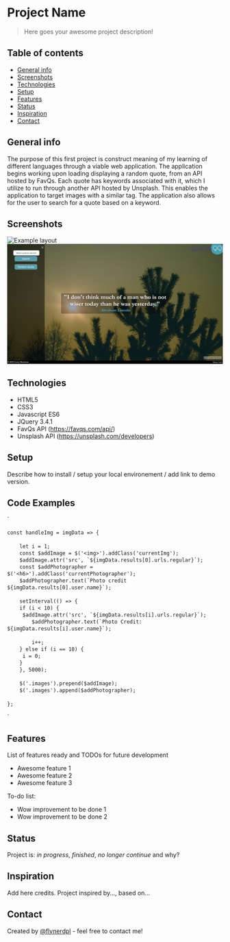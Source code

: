 # Project Name

> Here goes your awesome project description!

## Table of contents

- [General info](#general-info)
- [Screenshots](#screenshots)
- [Technologies](#technologies)
- [Setup](#setup)
- [Features](#features)
- [Status](#status)
- [Inspiration](#inspiration)
- [Contact](#contact)

## General info

The purpose of this first project is construct meaning of my learning of different languages through a viable web application. The application begins working upon loading displaying a random quote, from an API hosted by FavQs. Each quote has keywords associated with it, which I utilize to run through another API hosted by Unsplash. This enables the application to target images with a similar tag. The application also allows for the user to search for a quote based on a keyword.

## Screenshots

![Example layout](/images/screenshot1.png)
![Example keyword entry](/images/screenshot2.png)

## Technologies

- HTML5
- CSS3
- Javascript ES6
- JQuery 3.4.1
- FavQs API (https://favqs.com/api/)
- Unsplash API (https://unsplash.com/developers)

## Setup

Describe how to install / setup your local environement / add link to demo version.

## Code Examples

`

    const handleImg = imgData => {

        let i = 1;
        const $addImage = $('<img>').addClass('currentImg');
        $addImage.attr('src', `${imgData.results[0].urls.regular}`);
        const $addPhotographer = $('<h6>').addClass('currentPhotographer');
        $addPhotographer.text(`Photo credit ${imgData.results[0].user.name}`);

        setInterval(() => {
        if (i < 10) {
         $addImage.attr('src', `${imgData.results[i].urls.regular}`);
            $addPhotographer.text(`Photo Credit: ${imgData.results[i].user.name}`);

            i++;
        } else if (i == 10) {
         i = 0;
        }
        }, 5000);

        $('.images').prepend($addImage);
        $('.images').append($addPhotographer);

    };

`

## Features

List of features ready and TODOs for future development

- Awesome feature 1
- Awesome feature 2
- Awesome feature 3

To-do list:

- Wow improvement to be done 1
- Wow improvement to be done 2

## Status

Project is: _in progress_, _finished_, _no longer continue_ and why?

## Inspiration

Add here credits. Project inspired by..., based on...

## Contact

Created by [@flynerdpl](https://www.flynerd.pl/) - feel free to contact me!

```

```
